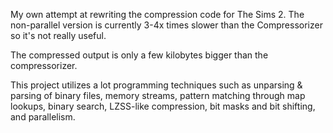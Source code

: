 My own attempt at rewriting the compression code for The Sims 2. The non-parallel version is currently 3-4x times slower than the Compressorizer so it's not really useful.

The compressed output is only a few kilobytes bigger than the compressorizer.

This project utilizes a lot programming techniques such as unparsing & parsing of binary files, memory streams, pattern matching through map lookups, binary search, LZSS-like compression, bit masks and bit shifting, and parallelism.
